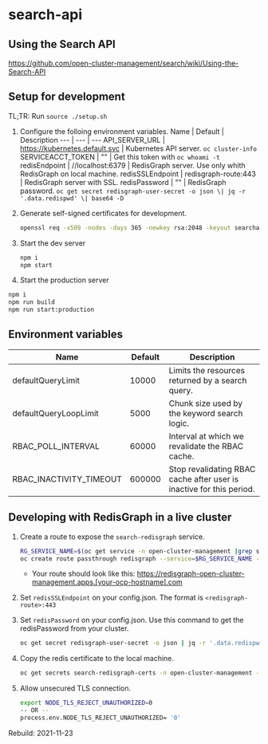 # search-api

## Using the Search API

<https://github.com/open-cluster-management/search/wiki/Using-the-Search-API>

## Setup for development

TL;TR: Run `source ./setup.sh`

1. Configure the folloing environment variables.
    Name              | Default                          | Description
    ---               | ---                              | ---
    API_SERVER_URL    | <https://kubernetes.default.svc> | Kubernetes API server. `oc cluster-info`
    SERVICEACCT_TOKEN | ""                               | Get this token with `oc whoami -t`
    redisEndpoint     | //localhost:6379                 | RedisGraph server. Use only whith RedisGraph on local machine.
    redisSSLEndpoint  | redisgraph-route:443             | RedisGraph server with SSL.
    redisPassword     | ""                               | RedisGraph password. `oc get secret redisgraph-user-secret -o json \| jq -r '.data.redispwd' \| base64 -D`

2. Generate self-signed certificates for development.

    ```bash
    openssl req -x509 -nodes -days 365 -newkey rsa:2048 -keyout searchapi.key -out searchapi.crt -config req.conf -extensions 'v3_req'
    ```

3. Start the dev server

    ```bash
    npm i
    npm start
    ```

4. Start the production server

```bash
npm i
npm run build
npm run start:production
```

## Environment variables

Name                    | Default | Description
---                     | ---     | ---
defaultQueryLimit       | 10000   | Limits the resources returned by a search query.
defaultQueryLoopLimit   | 5000    | Chunk size used by the keyword search logic.
RBAC_POLL_INTERVAL      | 60000   | Interval at which we revalidate the RBAC cache.
RBAC_INACTIVITY_TIMEOUT | 600000  | Stop revalidating RBAC cache after user is inactive for this period.

## Developing with RedisGraph in a live cluster

1. Create a route to expose the `search-redisgraph` service.

    ```bash
    RG_SERVICE_NAME=$(oc get service -n open-cluster-management |grep search-redisgraph | awk '{print $1;}')
    oc create route passthrough redisgraph --service=$RG_SERVICE_NAME --insecure-policy='Redirect' --port='redisgraph' -n open-cluster-management
    ```

    - Your route should look like this: <https://redisgraph-open-cluster-management.apps.[your-ocp-hostname].com>

2. Set `redisSSLEndpoint` on your config.json. The format is `<redisgraph-route>:443`

3. Set `redisPassword` on your config.json. Use this command to get the redisPassword from your cluster.

    ```bash
    oc get secret redisgraph-user-secret -o json | jq -r '.data.redispwd' | base64 -D | pbcopy
    ```

4. Copy the redis certificate to the local machine.

    ```bash
    oc get secrets search-redisgraph-certs -n open-cluster-management -o json |jq -r '.data["ca.crt"]' | base64 -d > ./rediscert/redis.crt
    ```

5. Allow unsecured TLS connection.

    ```bash
    export NODE_TLS_REJECT_UNAUTHORIZED=0
    -- OR --
    process.env.NODE_TLS_REJECT_UNAUTHORIZED= '0'
    ```

Rebuild: 2021-11-23
